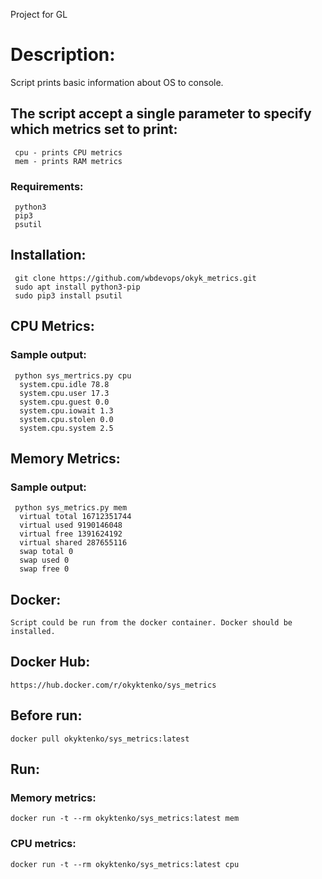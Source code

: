 Project for GL

# Description:

Script prints basic information about OS to console. 

## The script accept a single parameter to specify which metrics set to print:

```
 cpu - prints CPU metrics
 mem - prints RAM metrics
```
### Requirements:
```
 python3
 pip3
 psutil
```
## Installation:
```
 git clone https://github.com/wbdevops/okyk_metrics.git
 sudo apt install python3-pip
 sudo pip3 install psutil
```
## CPU Metrics:
### Sample output:
```
 python sys_mertrics.py cpu
  system.cpu.idle 78.8
  system.cpu.user 17.3
  system.cpu.guest 0.0
  system.cpu.iowait 1.3
  system.cpu.stolen 0.0
  system.cpu.system 2.5
```
## Memory Metrics:
### Sample output:
```
 python sys_metrics.py mem
  virtual total 16712351744
  virtual used 9190146048
  virtual free 1391624192
  virtual shared 287655116
  swap total 0
  swap used 0
  swap free 0
```
## Docker:
```
Script could be run from the docker container. Docker should be installed.
```
##  Docker Hub:
```
https://hub.docker.com/r/okyktenko/sys_metrics  
```
##  Before run:
```
docker pull okyktenko/sys_metrics:latest
```
## Run:

### Memory metrics:
```
docker run -t --rm okyktenko/sys_metrics:latest mem
```
### CPU metrics:
```
docker run -t --rm okyktenko/sys_metrics:latest cpu
```

